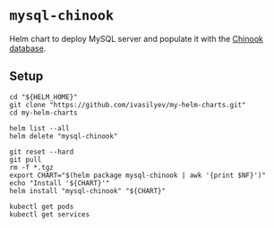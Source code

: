 # `mysql-chinook`

Helm chart to deploy MySQL server and populate it 
with the [Chinook database](https://github.com/lerocha/chinook-database).

## Setup 

```shell script
cd "${HELM_HOME}"
git clone "https://github.com/ivasilyev/my-helm-charts.git"
cd my-helm-charts

helm list --all
helm delete "mysql-chinook"

git reset --hard
git pull
rm -f *.tgz
export CHART="$(helm package mysql-chinook | awk '{print $NF}')"
echo "Install '${CHART}'"
helm install "mysql-chinook" "${CHART}"

kubectl get pods
kubectl get services
```
